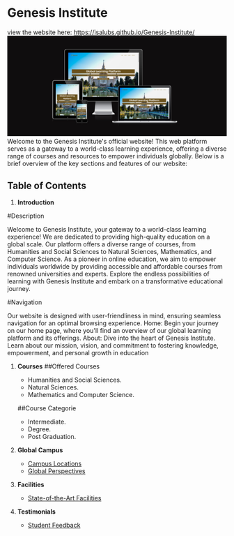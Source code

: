 # Genesis Institute

view the website here:
<https://isalubs.github.io/Genesis-Institute/>
 <img src="assets/images/genesisinstitute.png">
Welcome to the Genesis Institute's official website! This web platform serves as a gateway to a world-class learning experience, offering a diverse range of courses and resources to empower individuals globally. Below is a brief overview of the key sections and features of our website:

## Table of Contents

1. **Introduction**

#Description

Welcome to Genesis Institute, your gateway to a world-class learning experience! We are dedicated to providing high-quality education on a global scale. Our platform offers a diverse range of courses, from Humanities and Social Sciences to Natural Sciences, Mathematics, and Computer Science. As a pioneer in online education, we aim to empower individuals worldwide by providing accessible and affordable courses from renowned universities and experts. Explore the endless possibilities of learning with Genesis Institute and embark on a transformative educational journey.

#Navigation

 Our website is designed with user-friendliness in mind, ensuring seamless navigation for an optimal browsing experience.
 Home: Begin your journey on our home page, where you'll find an overview of our global learning platform and its offerings.
 About: Dive into the heart of Genesis Institute. Learn about our mission, vision, and commitment to fostering knowledge, empowerment, and personal growth in education


1. **Courses**
    ##Offered Courses
   - Humanities and Social Sciences.
   - Natural Sciences.
   - Mathematics and Computer Science.
  
    ##Course Categorie
    - Intermediate.
    - Degree.
    - Post Graduation.


1. **Global Campus**
   - [Campus Locations](#campus-locations)
   - [Global Perspectives](#global-perspectives)

2. **Facilities**
   - [State-of-the-Art Facilities](#facilities)

3. **Testimonials**
   - [Student Feedback](#student-feedback)
